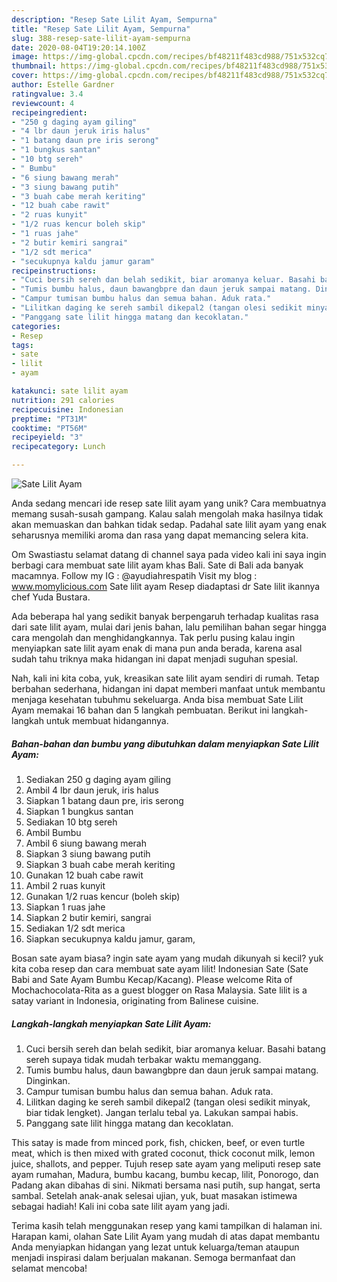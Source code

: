 ```yaml
---
description: "Resep Sate Lilit Ayam, Sempurna"
title: "Resep Sate Lilit Ayam, Sempurna"
slug: 388-resep-sate-lilit-ayam-sempurna
date: 2020-08-04T19:20:14.100Z
image: https://img-global.cpcdn.com/recipes/bf48211f483cd988/751x532cq70/sate-lilit-ayam-foto-resep-utama.jpg
thumbnail: https://img-global.cpcdn.com/recipes/bf48211f483cd988/751x532cq70/sate-lilit-ayam-foto-resep-utama.jpg
cover: https://img-global.cpcdn.com/recipes/bf48211f483cd988/751x532cq70/sate-lilit-ayam-foto-resep-utama.jpg
author: Estelle Gardner
ratingvalue: 3.4
reviewcount: 4
recipeingredient:
- "250 g daging ayam giling"
- "4 lbr daun jeruk iris halus"
- "1 batang daun pre iris serong"
- "1 bungkus santan"
- "10 btg sereh"
- " Bumbu"
- "6 siung bawang merah"
- "3 siung bawang putih"
- "3 buah cabe merah keriting"
- "12 buah cabe rawit"
- "2 ruas kunyit"
- "1/2 ruas kencur boleh skip"
- "1 ruas jahe"
- "2 butir kemiri sangrai"
- "1/2 sdt merica"
- "secukupnya kaldu jamur garam"
recipeinstructions:
- "Cuci bersih sereh dan belah sedikit, biar aromanya keluar. Basahi batang sereh supaya tidak mudah terbakar waktu memanggang."
- "Tumis bumbu halus, daun bawangbpre dan daun jeruk sampai matang. Dinginkan."
- "Campur tumisan bumbu halus dan semua bahan. Aduk rata."
- "Lilitkan daging ke sereh sambil dikepal2 (tangan olesi sedikit minyak, biar tidak lengket). Jangan terlalu tebal ya. Lakukan sampai habis."
- "Panggang sate lilit hingga matang dan kecoklatan."
categories:
- Resep
tags:
- sate
- lilit
- ayam

katakunci: sate lilit ayam 
nutrition: 291 calories
recipecuisine: Indonesian
preptime: "PT31M"
cooktime: "PT56M"
recipeyield: "3"
recipecategory: Lunch

---
```



![Sate Lilit Ayam](https://img-global.cpcdn.com/recipes/bf48211f483cd988/751x532cq70/sate-lilit-ayam-foto-resep-utama.jpg)

Anda sedang mencari ide resep sate lilit ayam yang unik? Cara membuatnya memang susah-susah gampang. Kalau salah mengolah maka hasilnya tidak akan memuaskan dan bahkan tidak sedap. Padahal sate lilit ayam yang enak seharusnya memiliki aroma dan rasa yang dapat memancing selera kita.

Om Swastiastu selamat datang di channel saya pada video kali ini saya ingin berbagi cara membuat sate lilit ayam khas Bali. Sate di Bali ada banyak macamnya. Follow my IG : @ayudiahrespatih Visit my blog : www.momylicious.com Sate lilit ayam Resep diadaptasi dr Sate lilit ikannya chef Yuda Bustara.

Ada beberapa hal yang sedikit banyak berpengaruh terhadap kualitas rasa dari sate lilit ayam, mulai dari jenis bahan, lalu pemilihan bahan segar hingga cara mengolah dan menghidangkannya. Tak perlu pusing kalau ingin menyiapkan sate lilit ayam enak di mana pun anda berada, karena asal sudah tahu triknya maka hidangan ini dapat menjadi suguhan spesial.


Nah, kali ini kita coba, yuk, kreasikan sate lilit ayam sendiri di rumah. Tetap berbahan sederhana, hidangan ini dapat memberi manfaat untuk membantu menjaga kesehatan tubuhmu sekeluarga. Anda bisa membuat Sate Lilit Ayam memakai 16 bahan dan 5 langkah pembuatan. Berikut ini langkah-langkah untuk membuat hidangannya.

<!--inarticleads1-->

##### Bahan-bahan dan bumbu yang dibutuhkan dalam menyiapkan Sate Lilit Ayam:

1. Sediakan 250 g daging ayam giling
1. Ambil 4 lbr daun jeruk, iris halus
1. Siapkan 1 batang daun pre, iris serong
1. Siapkan 1 bungkus santan
1. Sediakan 10 btg sereh
1. Ambil  Bumbu
1. Ambil 6 siung bawang merah
1. Siapkan 3 siung bawang putih
1. Siapkan 3 buah cabe merah keriting
1. Gunakan 12 buah cabe rawit
1. Ambil 2 ruas kunyit
1. Gunakan 1/2 ruas kencur (boleh skip)
1. Siapkan 1 ruas jahe
1. Siapkan 2 butir kemiri, sangrai
1. Sediakan 1/2 sdt merica
1. Siapkan secukupnya kaldu jamur, garam,


Bosan sate ayam biasa? ingin sate ayam yang mudah dikunyah si kecil? yuk kita coba resep dan cara membuat sate ayam lilit! Indonesian Sate (Sate Babi and Sate Ayam Bumbu Kecap/Kacang). Please welcome Rita of Mochachocolata-Rita as a guest blogger on Rasa Malaysia. Sate lilit is a satay variant in Indonesia, originating from Balinese cuisine. 

<!--inarticleads2-->

##### Langkah-langkah menyiapkan Sate Lilit Ayam:

1. Cuci bersih sereh dan belah sedikit, biar aromanya keluar. Basahi batang sereh supaya tidak mudah terbakar waktu memanggang.
1. Tumis bumbu halus, daun bawangbpre dan daun jeruk sampai matang. Dinginkan.
1. Campur tumisan bumbu halus dan semua bahan. Aduk rata.
1. Lilitkan daging ke sereh sambil dikepal2 (tangan olesi sedikit minyak, biar tidak lengket). Jangan terlalu tebal ya. Lakukan sampai habis.
1. Panggang sate lilit hingga matang dan kecoklatan.


This satay is made from minced pork, fish, chicken, beef, or even turtle meat, which is then mixed with grated coconut, thick coconut milk, lemon juice, shallots, and pepper. Tujuh resep sate ayam yang meliputi resep sate ayam rumahan, Madura, bumbu kacang, bumbu kecap, lilit, Ponorogo, dan Padang akan dibahas di sini. Nikmati bersama nasi putih, sup hangat, serta sambal. Setelah anak-anak selesai ujian, yuk, buat masakan istimewa sebagai hadiah! Kali ini coba sate lilit ayam yang jadi. 

Terima kasih telah menggunakan resep yang kami tampilkan di halaman ini. Harapan kami, olahan Sate Lilit Ayam yang mudah di atas dapat membantu Anda menyiapkan hidangan yang lezat untuk keluarga/teman ataupun menjadi inspirasi dalam berjualan makanan. Semoga bermanfaat dan selamat mencoba!
